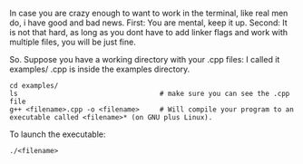 In case you are crazy enough to want to work in the terminal, like real men do, i have good and bad news.
First: You are mental, keep it up.
Second: It is not that hard, as long as you dont have to add linker flags and work with multiple files, you will be just fine.


So. Suppose you have a working directory with your .cpp files: I called it examples/
<filename>.cpp is inside the examples directory.

```
cd examples/
ls                                   # make sure you can see the .cpp file
g++ <filename>.cpp -o <filename>     # Will compile your program to an executable called <filename>* (on GNU plus Linux).
```

To launch the executable:

```
./<filename>
```
